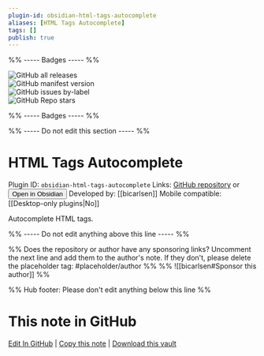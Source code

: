 ```yaml
---
plugin-id: obsidian-html-tags-autocomplete
aliases: [HTML Tags Autocomplete]
tags: []
publish: true
---
```


%% ----- Badges ----- %%

![GitHub all releases](https://img.shields.io/github/downloads/bicarlsen/obsidian_html_tags_autocomplete/total?color=573E7A&logo=github&style=for-the-badge)  
![GitHub manifest version](https://img.shields.io/github/manifest-json/v/bicarlsen/obsidian_html_tags_autocomplete?color=573E7A&logo=github&style=for-the-badge)  
![GitHub issues by-label](https://img.shields.io/github/issues/bicarlsen/obsidian_html_tags_autocomplete/help%20wanted?color=573E7A&logo=github&style=for-the-badge)  
![GitHub Repo stars](https://img.shields.io/github/stars/bicarlsen/obsidian_html_tags_autocomplete?color=573E7A&logo=github&style=for-the-badge)

%% ----- Badges ----- %%

%% ----- Do not edit this section ----- %%

# HTML Tags Autocomplete

Plugin ID: `obsidian-html-tags-autocomplete`
Links: [GitHub repository](https://github.com/bicarlsen/obsidian_html_tags_autocomplete) or [<button id=HH>Open in Obsidian</button>](obsidian://show-plugin?id=obsidian-html-tags-autocomplete)
Developed by: [[bicarlsen]]
Mobile compatible: [[Desktop-only plugins|No]]

Autocomplete HTML tags.

%% ----- Do not edit anything above this line ----- %%

%% Does the repository or author have any sponsoring links? Uncomment the next line and add them to the author's note. If they don't, please delete the placeholder tag: #placeholder/author %%
%% ![[bicarlsen#Sponsor this author]] %%

%% Hub footer: Please don't edit anything below this line %%

# This note in GitHub

<span class="git-footer">[Edit In GitHub](https://github.dev/obsidian-community/obsidian-hub/blob/main/02%20-%20Community%20Expansions/02.05%20All%20Community%20Expansions/Plugins/obsidian-html-tags-autocomplete.md "git-hub-edit-note") | [Copy this note](https://raw.githubusercontent.com/obsidian-community/obsidian-hub/main/02%20-%20Community%20Expansions/02.05%20All%20Community%20Expansions/Plugins/obsidian-html-tags-autocomplete.md "git-hub-copy-note") | [Download this vault](https://github.com/obsidian-community/obsidian-hub/archive/refs/heads/main.zip "git-hub-download-vault") </span>

